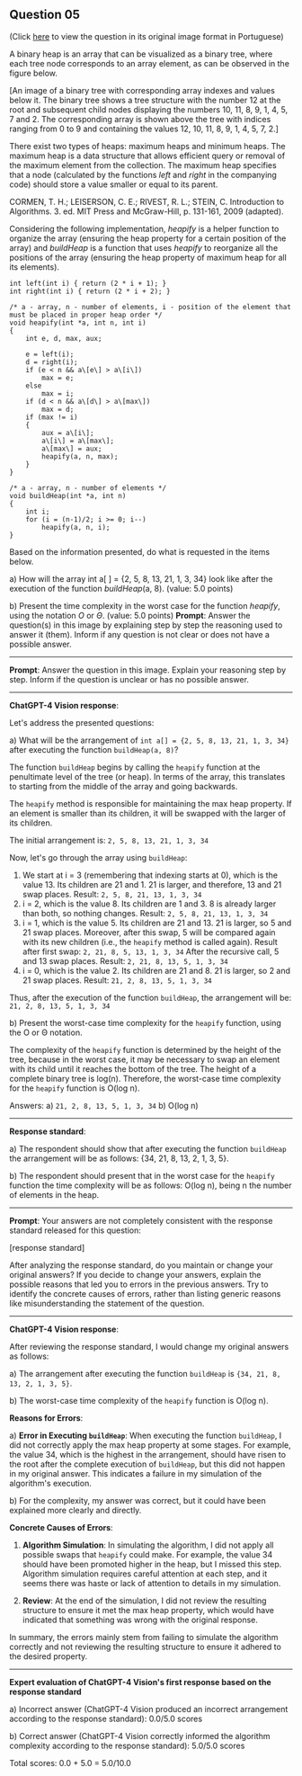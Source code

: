 ## Question 05 ##

(Click [here](q05-image.png) to view the question in its original image format in Portuguese)

A binary heap is an array that can be visualized as a binary tree, where each tree node corresponds to an array element, as can be observed in the figure below.

\[An image of a binary tree with corresponding array indexes and values below it. The binary tree shows a tree structure with the number 12 at the root and subsequent child nodes displaying the numbers 10, 11, 8, 9, 1, 4, 5, 7 and 2. The corresponding array is shown above the tree with indices ranging from 0 to 9 and containing the values 12, 10, 11, 8, 9, 1, 4, 5, 7, 2.\]

There exist two types of heaps: maximum heaps and minimum heaps. The maximum heap is a data structure that allows efficient query or removal of the maximum element from the collection. The maximum heap specifies that a node (calculated by the functions *left* and *right* in the companying code) should store a value smaller or equal to its parent.

CORMEN, T. H.; LEISERSON, C. E.; RIVEST, R. L.; STEIN, C. Introduction to Algorithms. 3. ed. MIT Press and McGraw-Hill, p. 131-161, 2009 (adapted).

Considering the following implementation, *heapify* is a helper function to organize the array (ensuring the heap property for a certain position of the array) and *buildHeap* is a function that uses *heapify* to reorganize all the positions of the array (ensuring the heap property of maximum heap for all its elements).

```
int left(int i) { return (2 * i + 1); }
int right(int i) { return (2 * i + 2); }

/* a - array, n - number of elements, i - position of the element that must be placed in proper heap order */
void heapify(int *a, int n, int i)
{
    int e, d, max, aux;

    e = left(i);
    d = right(i);
    if (e < n && a\[e\] > a\[i\])
        max = e;
    else
        max = i;
    if (d < n && a\[d\] > a\[max\])
        max = d;
    if (max != i)
    {
        aux = a\[i\];
        a\[i\] = a\[max\];
        a\[max\] = aux;
        heapify(a, n, max);
    }
}

/* a - array, n - number of elements */
void buildHeap(int *a, int n)
{
    int i;
    for (i = (n-1)/2; i >= 0; i--)
        heapify(a, n, i);
}
```

Based on the information presented, do what is requested in the items below.

a) How will the array int a\[ \] = {2, 5, 8, 13, 21, 1, 3, 34} look like after the execution of the function *buildHeap*(a, 8). (value: 5.0 points)

b) Present the time complexity in the worst case for the function *heapify*, using the notation *O* or *Θ*. (value: 5.0 points)
**Prompt**: Answer the question(s) in this image by explaining step by step the reasoning used to answer it (them). Inform if any question is not clear or does not have a possible answer.

---

**Prompt**: Answer the question in this image. Explain your reasoning step by step. Inform if the question is unclear or has no possible answer.

---

**ChatGPT-4 Vision response**:

Let's address the presented questions:

a) What will be the arrangement of `int a[] = {2, 5, 8, 13, 21, 1, 3, 34}` after executing the function `buildHeap(a, 8)`?

The function `buildHeap` begins by calling the `heapify` function at the penultimate level of the tree (or heap). In terms of the array, this translates to starting from the middle of the array and going backwards.

The `heapify` method is responsible for maintaining the max heap property. If an element is smaller than its children, it will be swapped with the larger of its children.

The initial arrangement is:
`2, 5, 8, 13, 21, 1, 3, 34`

Now, let's go through the array using `buildHeap`:
1. We start at i = 3 (remembering that indexing starts at 0), which is the value 13. Its children are 21 and 1. 21 is larger, and therefore, 13 and 21 swap places.
   Result: `2, 5, 8, 21, 13, 1, 3, 34`
2. i = 2, which is the value 8. Its children are 1 and 3. 8 is already larger than both, so nothing changes.
   Result: `2, 5, 8, 21, 13, 1, 3, 34`
3. i = 1, which is the value 5. Its children are 21 and 13. 21 is larger, so 5 and 21 swap places. Moreover, after this swap, 5 will be compared again with its new children (i.e., the `heapify` method is called again).
   Result after first swap: `2, 21, 8, 5, 13, 1, 3, 34`
   After the recursive call, 5 and 13 swap places.
   Result: `2, 21, 8, 13, 5, 1, 3, 34`
4. i = 0, which is the value 2. Its children are 21 and 8. 21 is larger, so 2 and 21 swap places.
   Result: `21, 2, 8, 13, 5, 1, 3, 34`

Thus, after the execution of the function `buildHeap`, the arrangement will be:
`21, 2, 8, 13, 5, 1, 3, 34`

b) Present the worst-case time complexity for the `heapify` function, using the O or Θ notation.

The complexity of the `heapify` function is determined by the height of the tree, because in the worst case, it may be necessary to swap an element with its child until it reaches the bottom of the tree. The height of a complete binary tree is log(n). Therefore, the worst-case time complexity for the `heapify` function is O(log n).

Answers:
a) `21, 2, 8, 13, 5, 1, 3, 34`
b) O(log n)

---

**Response standard**:

a) The respondent should show that after executing the function `buildHeap` the arrangement will be as follows: {34, 21, 8, 13, 2, 1, 3, 5}.

b) The respondent should present that in the worst case for the `heapify` function the time complexity will be as follows: O(log n), being n the number of elements in the heap.

---

**Prompt**: Your answers are not completely consistent with the response standard released for this question:

[response standard]

After analyzing the response standard, do you maintain or change your original answers? If you decide to change your answers, explain the possible reasons that led you to errors in the previous answers. Try to identify the concrete causes of errors, rather than listing generic reasons like misunderstanding the statement of the question.

---

**ChatGPT-4 Vision response**:

After reviewing the response standard, I would change my original answers as follows:

a) The arrangement after executing the function `buildHeap` is `{34, 21, 8, 13, 2, 1, 3, 5}`.

b) The worst-case time complexity of the `heapify` function is O(log n).

**Reasons for Errors**:

a) **Error in Executing `buildHeap`**: When executing the function `buildHeap`, I did not correctly apply the max heap property at some stages. For example, the value 34, which is the highest in the arrangement, should have risen to the root after the complete execution of `buildHeap`, but this did not happen in my original answer. This indicates a failure in my simulation of the algorithm's execution.

b) For the complexity, my answer was correct, but it could have been explained more clearly and directly.

**Concrete Causes of Errors**:

1. **Algorithm Simulation**: In simulating the algorithm, I did not apply all possible swaps that `heapify` could make. For example, the value 34 should have been promoted higher in the heap, but I missed this step. Algorithm simulation requires careful attention at each step, and it seems there was haste or lack of attention to details in my simulation.

2. **Review**: At the end of the simulation, I did not review the resulting structure to ensure it met the max heap property, which would have indicated that something was wrong with the original response.

In summary, the errors mainly stem from failing to simulate the algorithm correctly and not reviewing the resulting structure to ensure it adhered to the desired property.

---

**Expert evaluation of ChatGPT-4 Vision's first response based on the response standard**

a) Incorrect answer (ChatGPT-4 Vision produced an incorrect arrangement according to the response standard): 0.0/5.0 scores

b) Correct answer (ChatGPT-4 Vision correctly informed the algorithm complexity according to the response standard): 5.0/5.0 scores

Total scores: 0.0 + 5.0 = 5.0/10.0
